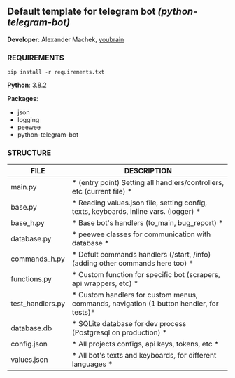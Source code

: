 ## Default template for telegram bot *(python-telegram-bot)*

**Developer**: Alexander Machek, [youbrain](t.me/youbrain)

### REQUIREMENTS
`pip install -r requirements.txt`

**Python**: 3.8.2

**Packages**:
- json
- logging
- peewee
- python-telegram-bot

### STRUCTURE
|**FILE**					| DESCRIPTION															                |
|---------------------------|---------------------------------------------------------------------------------------|
|main.py                    |* (entry point) Setting all handlers/controllers, etc (current file)                  *|
|base.py                    |* Reading values.json file, setting config, texts, keyboards, inline vars. (logger)   *|
|base_h.py                  |* Base bot's handlers (to_main, bug_report)                                           *|
|database.py                |* peewee classes for communication with database                                      *|
|commands_h.py              |* Defult commands handlers (/start, /info) (adding other commands here too)           *|
|functions.py               |* Custom function for specific bot (scrapers, api wrappers, etc)                      *|
|test_handlers.py           |* Custom handlers for custom menus, commands, navigation (1 button hendler, for tests)*|
|database.db           		|* SQLite database for dev process (Postgresql on production)			               *|
|config.json           		|* All projects configs, api keys, tokens, etc							               *|
|values.json           		|* All bot's texts and keyboards, for different languages				               *|
